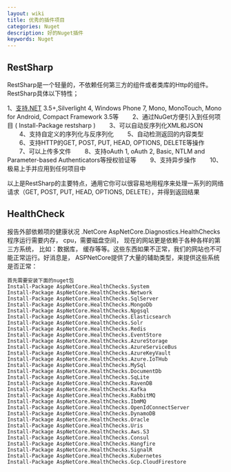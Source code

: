 ```yaml
---
layout: wiki
title: 优秀的插件项目
categories: Nuget
description: 好的Nuget插件
keywords: Nuget
---
```


## RestSharp

RestSharp是一个轻量的，不依赖任何第三方的组件或者类库的Http的组件。RestSharp具体以下特性；

1、[支持.NET](http://xn--ruu81c.net/) 3.5+,Silverlight 4, Windows Phone 7, Mono, MonoTouch, Mono for Android, Compact Framework 3.5等
　　2、通过NuGet方便引入到任何项目 ( Install-Package restsharp )
　　3、可以自动反序列化XML和JSON
　　4、支持自定义的序列化与反序列化
　　5、自动检测返回的内容类型
　　6、支持HTTP的GET, POST, PUT, HEAD, OPTIONS, DELETE等操作
　　7、可以上传多文件
　　8、支持oAuth 1, oAuth 2, Basic, NTLM and Parameter-based Authenticators等授权验证等
　　9、支持异步操作
　　10、极易上手并应用到任何项目中

以上是RestSharp的主要特点，通用它你可以很容易地用程序来处理一系列的网络请求（GET, POST, PUT, HEAD, OPTIONS, DELETE），并得到返回结果

## HealthCheck

报告外部依赖项的健康状况  .NetCore
AspNetCore.Diagnostics.HealthChecks
程序运行需要内存， cpu，需要磁盘空间， 现在的网站更是依赖于各种各样的第三方系统， 比如：数据库， 缓存等等。这些东西如果不正常，我们的网站也不可能正常运行。好消息是， ASPNetCore提供了大量的辅助类型，来提供这些系统是否正常：

```
首先需要安装下面的nuget包
Install-Package AspNetCore.HealthChecks.System
Install-Package AspNetCore.HealthChecks.Network
Install-Package AspNetCore.HealthChecks.SqlServer
Install-Package AspNetCore.HealthChecks.MongoDb
Install-Package AspNetCore.HealthChecks.Npgsql
Install-Package AspNetCore.HealthChecks.Elasticsearch
Install-Package AspNetCore.HealthChecks.Solr
Install-Package AspNetCore.HealthChecks.Redis
Install-Package AspNetCore.HealthChecks.EventStore
Install-Package AspNetCore.HealthChecks.AzureStorage
Install-Package AspNetCore.HealthChecks.AzureServiceBus
Install-Package AspNetCore.HealthChecks.AzureKeyVault
Install-Package AspNetCore.HealthChecks.Azure.IoTHub
Install-Package AspNetCore.HealthChecks.MySql
Install-Package AspNetCore.HealthChecks.DocumentDb
Install-Package AspNetCore.HealthChecks.SqLite
Install-Package AspNetCore.HealthChecks.RavenDB
Install-Package AspNetCore.HealthChecks.Kafka
Install-Package AspNetCore.HealthChecks.RabbitMQ
Install-Package AspNetCore.HealthChecks.IbmMQ
Install-Package AspNetCore.HealthChecks.OpenIdConnectServer
Install-Package AspNetCore.HealthChecks.DynamoDB
Install-Package AspNetCore.HealthChecks.Oracle
Install-Package AspNetCore.HealthChecks.Uris
Install-Package AspNetCore.HealthChecks.Aws.S3
Install-Package AspNetCore.HealthChecks.Consul
Install-Package AspNetCore.HealthChecks.Hangfire
Install-Package AspNetCore.HealthChecks.SignalR
Install-Package AspNetCore.HealthChecks.Kubernetes
Install-Package AspNetCore.HealthChecks.Gcp.CloudFirestore

```

 